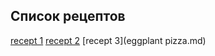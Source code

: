 ## Список рецептов

[recept 1](Salad_Bourgeois.md)
[recept 2](Gazpacho.md)
[recept 3](eggplant pizza.md)

